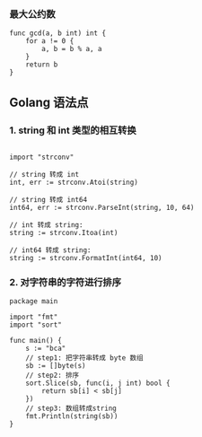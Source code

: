 
### 最大公约数
```golang
func gcd(a, b int) int {
    for a != 0 {
        a, b = b % a, a
    }
    return b
}
```

## Golang 语法点

### 1. string 和 int 类型的相互转换
```golang

import "strconv"

// string 转成 int
int, err := strconv.Atoi(string)

// string 转成 int64
int64, err := strconv.ParseInt(string, 10, 64)

// int 转成 string:
string := strconv.Itoa(int)

// int64 转成 string:
string := strconv.FormatInt(int64, 10)
```

### 2. 对字符串的字符进行排序
```golang
package main

import "fmt"
import "sort"

func main() {
	s := "bca"
    // step1: 把字符串转成 byte 数组
	sb := []byte(s)
    // step2: 排序
	sort.Slice(sb, func(i, j int) bool {
		return sb[i] < sb[j]
	})
    // step3: 数组转成string
	fmt.Println(string(sb))
}
```